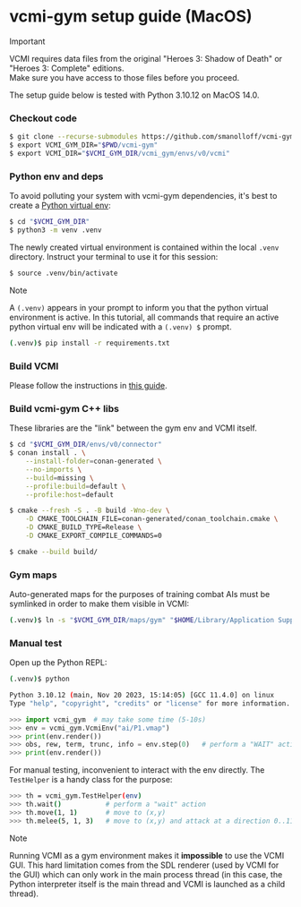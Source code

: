 # vcmi-gym setup guide (MacOS)

> [!IMPORTANT]
> VCMI requires data files from the original "Heroes 3: Shadow of Death" or
> "Heroes 3: Complete" editions. <br>Make sure you have access to those files
> before you proceed.

The setup guide below is tested with Python 3.10.12 on MacOS 14.0.

### Checkout code

```bash
$ git clone --recurse-submodules https://github.com/smanolloff/vcmi-gym.git
$ export VCMI_GYM_DIR="$PWD/vcmi-gym"
$ export VCMI_DIR="$VCMI_GYM_DIR/vcmi_gym/envs/v0/vcmi"
```

### Python env and deps

To avoid polluting your system with vcmi-gym dependencies, it's best to create
a [Python virtual env](https://docs.python.org/3/library/venv.html):

```bash
$ cd "$VCMI_GYM_DIR"
$ python3 -m venv .venv
```

The newly created virtual environment is contained within the local `.venv`
directory. Instruct your terminal to use it for this session:

```bash
$ source .venv/bin/activate
```
> [!NOTE]
> A `(.venv)` appears in your prompt to inform you that the python virtual
> environment is active. In this tutorial, all commands that require an active
> python virtual env will be indicated with a `(.venv) $` prompt.

```bash
(.venv)$ pip install -r requirements.txt
```

### Build VCMI

Please follow the instructions in [this guide](https://github.com/smanolloff/vcmi/blob/mmai/docs/setup_macos.md).

### Build vcmi-gym C++ libs

These libraries are the "link" between the gym env and VCMI itself.

```bash
$ cd "$VCMI_GYM_DIR/envs/v0/connector"
$ conan install . \
    --install-folder=conan-generated \
    --no-imports \
    --build=missing \
    --profile:build=default \
    --profile:host=default

$ cmake --fresh -S . -B build -Wno-dev \
    -D CMAKE_TOOLCHAIN_FILE=conan-generated/conan_toolchain.cmake \
    -D CMAKE_BUILD_TYPE=Release \
    -D CMAKE_EXPORT_COMPILE_COMMANDS=0

$ cmake --build build/
```

### Gym maps

Auto-generated maps for the purposes of training combat AIs must be symlinked
in order to make them visible in VCMI:

```bash
(.venv)$ ln -s "$VCMI_GYM_DIR/maps/gym" "$HOME/Library/Application Support/vcmi/Maps/gym"
```

### Manual test

Open up the Python REPL:

```bash
(.venv)$ python

Python 3.10.12 (main, Nov 20 2023, 15:14:05) [GCC 11.4.0] on linux
Type "help", "copyright", "credits" or "license" for more information.
```

```python
>>> import vcmi_gym  # may take some time (5-10s)
>>> env = vcmi_gym.VcmiEnv("ai/P1.vmap")
>>> print(env.render())
>>> obs, rew, term, trunc, info = env.step(0)   # perform a "WAIT" action
>>> print(env.render())
```

For manual testing, inconvenient to interact with the env directly. The `TestHelper` is a handy class for the purpose:

```bash
>>> th = vcmi_gym.TestHelper(env)
>>> th.wait()           # perform a "wait" action
>>> th.move(1, 1)       # move to (x,y)
>>> th.melee(5, 1, 3)   # move to (x,y) and attack at a direction 0..11 (see hexaction.h in VCMI)
```

> [!NOTE]
> Running VCMI as a gym environment makes it **impossible** to use the VCMI GUI.
> This hard limitation comes from the SDL renderer (used by VCMI for the GUI)
> which can only work in the main process thread (in this case, the Python
> interpreter itself is the main thread and VCMI is launched as a child thread).

